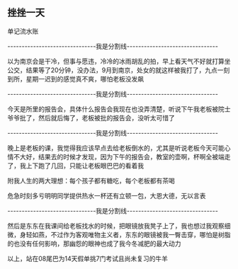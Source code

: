 ## 挫挫一天 ##

单记流水账

 

-------------------------------我是分割线--------------------------------

 

以为南京会是干冷，但事与愿违，冷冷的冰雨胡乱的拍，早上看天气不好就打算坐公交，结果等了20分钟，没办法，9月到南京，处女的就这样被我打了，九点一刻到所，星期一迟到的感觉真不爽，哪怕老板没发飙

 

-------------------------------我是分割线--------------------------------

 

今天是所里的报告会，具体什么报告会我现在也没弄清楚，听说下午我老板被院士爷爷批了，然后就后悔了，老板被批的报告会，没听太可惜了

 

-------------------------------我是分割线--------------------------------

 

晚上是老板的课，我觉得我应该早点去给老板倒水的，尤其是听说老板今天可能心情不大好，结果去的时候才发现，因为下午的报告会，教室的壶啊，杯啊全被端走了，我上下跑了几回，只能让老板眼巴巴的看着我

 

附我人生的两大理想：每个孩子都有糖吃，每个老板都有茶喝

 

危急时刻多亏明明同学提供热水一杯还有立顿一包，大恩大德，无以言表

 

-------------------------------我是分割线--------------------------------

 

然后是东东在我课间给老板找水的时候，把眼镜放我凳子上了，我也想过我观察细微，身轻如燕，不过作为客观唯物主义者，东东的眼镜被我一臀击穿，哪怕是树脂的也没有任何影响，那幽怨的眼神也成了我今冬减肥的最大动力

 

 

以上，站在08尾巴为14天假单挑7门考试且尚未复习的牛羊